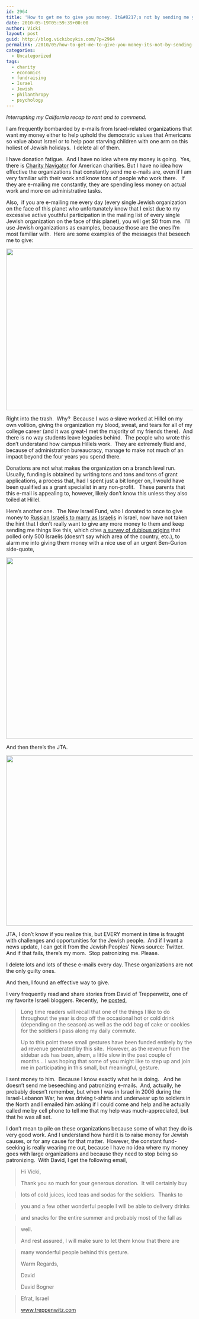 ```yaml
---
id: 2964
title: 'How to get me to give you money. It&#8217;s not by sending me your stupid donation email.'
date: 2010-05-19T05:59:39+00:00
author: Vicki
layout: post
guid: http://blog.vickiboykis.com/?p=2964
permalink: /2010/05/how-to-get-me-to-give-you-money-its-not-by-sending-me-your-stupid-donation-email/
categories:
  - Uncategorized
tags:
  - charity
  - economics
  - fundraising
  - Israel
  - Jewish
  - philanthropy
  - psychology
---
```

_Interrupting my California recap to rant and to commend._ 

I am frequently bombarded by e-mails from Israel-related organizations that want my money either to help uphold the democratic values that Americans so value about Israel or to help poor starving children with one arm on this holiest of Jewish holidays.  I delete all of them.

I have donation fatigue.  And I have no idea where my money is going.  Yes, there is [Charity Navigator](http://www.charitynavigator.org/) for American charities. But I have no idea how effective the organizations that constantly send me e-mails are, even if I am very familiar with their work and know tons of people who work there.   If they are e-mailing me constantly, they are spending less money on actual work and more on administrative tasks.

Also,  if you are e-mailing me every day (every single Jewish organization on the face of this planet who unfortunately know that I exist due to my excessive active youthful participation in the mailing list of every single Jewish organization on the face of this planet), you will get $0 from me.  I&#8217;ll use Jewish organizations as examples, because those are the ones I&#8217;m most familiar with.  Here are some examples of the messages that beseech me to give:

[<img class="aligncenter size-full wp-image-2970" title="Picture 1" src="http://blog.vickiboykis.com/wp-content/uploads/2010/05/Picture-1.png" alt="" width="653" height="435" />](http://blog.vickiboykis.com/wp-content/uploads/2010/05/Picture-1.png)

Right into the trash.  Why?  Because I was <span style="text-decoration: line-through;">a slave</span> worked at Hillel on my own volition, giving the organization my blood, sweat, and tears for all of my college career (and it was great-I met the majority of my friends there).  And there is no way students leave legacies behind.  The people who wrote this don&#8217;t understand how campus Hillels work.  They are extremely fluid and, because of administration bureaucracy, manage to make not much of an impact beyond the four years you spend there.

Donations are not what makes the organization on a branch level run.  Usually, funding is obtained by writing tons and tons and tons of grant applications, a process that, had I spent just a bit longer on, I would have been qualified as a grant specialist in any non-profit.   These parents that this e-mail is appealing to, however, likely don&#8217;t know this unless they also toiled at Hillel.

Here&#8217;s another one.  The New Israel Fund, who I donated to once to give money to [Russian Israelis to marry as Israelis](http://www.jewlicious.com/2009/07/jews-cant-marry-in-israel/) in Israel, now have not taken the hint that I don&#8217;t really want to give any more money to them and keep sending me things like this, which cites [a survey of dubious origins](http://www.haaretz.com/news/national/poll-majority-of-israel-s-jews-back-gag-on-rights-groups-1.285120) that polled only 500 Israelis (doesn&#8217;t say which area of the country, etc.), to alarm me into giving them money with a nice use of an urgent Ben-Gurion side-quote,

[<img class="aligncenter size-full wp-image-2977" title="Picture 5" src="http://blog.vickiboykis.com/wp-content/uploads/2010/05/Picture-51.png" alt="" width="934" height="488" />](http://blog.vickiboykis.com/wp-content/uploads/2010/05/Picture-51.png)

And then there&#8217;s the JTA.

[<img class="aligncenter size-full wp-image-2972" title="Picture 4" src="http://blog.vickiboykis.com/wp-content/uploads/2010/05/Picture-4.png" alt="" width="685" height="458" />](http://blog.vickiboykis.com/wp-content/uploads/2010/05/Picture-4.png)

JTA, I don&#8217;t know if you realize this, but EVERY moment in time is fraught with challenges and opportunities for the Jewish people.  And if I want a news update, I can get it from the Jewish Peoples&#8217; News source: Twitter.  And if that fails, there&#8217;s my mom.  Stop patronizing me. Please.

I delete lots and lots of these e-mails every day. These organizations are not the only guilty ones.

And then, I found an effective way to give.

I very frequently read and share stories from David of Treppenwitz, one of my favorite Israeli bloggers. Recently,  he [posted](http://www.treppenwitz.com/2010/05/a-worthy-cause-imho.html),

> Long time readers will recall that one of the things I like to do throughout the year is drop off the occasional hot or cold drink (depending on the season) as well as the odd bag of cake or cookies for the soldiers I pass along my daily commute.
> 
> Up to this point these small gestures have been funded entirely by the ad revenue generated by this site.  However, as the revenue from the sidebar ads has been, ahem, a little slow in the past couple of months&#8230; I was hoping that some of you might like to step up and join me in participating in this small, but meaningful, gesture.

<p style="text-align: left;">
  I sent money to him.  Because I know exactly what he is doing.   And he doesn&#8217;t send me beseeching and patronizing e-mails.  And, actually, he probably doesn&#8217;t remember, but when I was in Israel in 2006 during the Israel-Lebanon War, he was driving t-shirts and underwear up to soldiers in the North and I emailed him asking if I could come and help and he actually called me by cell phone to tell me that my help was much-appreciated, but that he was all set.
</p>

<p style="text-align: left;">
  I don&#8217;t mean to pile on these organizations because some of what they do is very good work. And I understand how hard it is to raise money for Jewish causes, or for any cause for that matter.  However, the constant fund-seeking is really wearing me out, because I have no idea where my money goes with large organizations and because they need to stop being so patronizing.  With David, I get the following email,
</p>

> Hi Vicki,
> 
> Thank you so much for your generous donation.  It will certainly buy
  
> lots of cold juices, iced teas and sodas for the soldiers.  Thanks to
  
> you and a few other wonderful people I will be able to delivery drinks
  
> and snacks for the entire summer and probably most of the fall as
  
> well.
> 
> And rest assured, I will make sure to let them know that there are
  
> many wonderful people behind this gesture.
> 
> Warm Regards,
> 
> David
> 
> David Bogner
  
> Efrat, Israel
> 
> <a href="http://www.treppenwitz.com/" target="_blank">www.treppenwitz.com</a>
